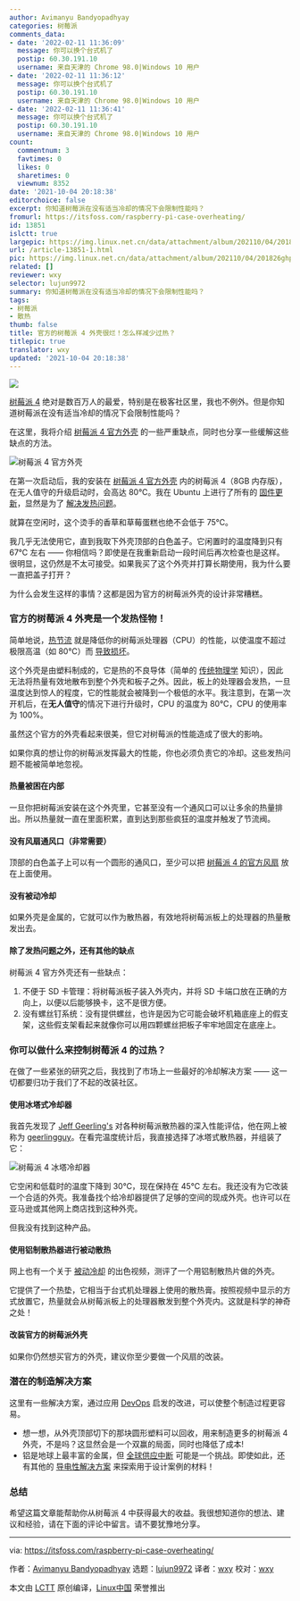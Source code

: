 ```yaml
---
author: Avimanyu Bandyopadhyay
categories: 树莓派
comments_data:
- date: '2022-02-11 11:36:09'
  message: 你可以换个台式机了
  postip: 60.30.191.10
  username: 来自天津的 Chrome 98.0|Windows 10 用户
- date: '2022-02-11 11:36:12'
  message: 你可以换个台式机了
  postip: 60.30.191.10
  username: 来自天津的 Chrome 98.0|Windows 10 用户
- date: '2022-02-11 11:36:41'
  message: 你可以换个台式机了
  postip: 60.30.191.10
  username: 来自天津的 Chrome 98.0|Windows 10 用户
count:
  commentnum: 3
  favtimes: 0
  likes: 0
  sharetimes: 0
  viewnum: 8352
date: '2021-10-04 20:18:38'
editorchoice: false
excerpt: 你知道树莓派在没有适当冷却的情况下会限制性能吗？
fromurl: https://itsfoss.com/raspberry-pi-case-overheating/
id: 13851
islctt: true
largepic: https://img.linux.net.cn/data/attachment/album/202110/04/201826ghpecyb43cxehi4y.jpg
url: /article-13851-1.html
pic: https://img.linux.net.cn/data/attachment/album/202110/04/201826ghpecyb43cxehi4y.jpg.thumb.jpg
related: []
reviewer: wxy
selector: lujun9972
summary: 你知道树莓派在没有适当冷却的情况下会限制性能吗？
tags:
- 树莓派
- 散热
thumb: false
title: 官方的树莓派 4 外壳很烂！怎么样减少过热？
titlepic: true
translator: wxy
updated: '2021-10-04 20:18:38'
---
```


![](https://img.linux.net.cn/data/attachment/album/202110/04/201826ghpecyb43cxehi4y.jpg)


[树莓派 4](https://itsfoss.com/raspberry-pi-4/) 绝对是数百万人的最爱，特别是在极客社区里，我也不例外。但是你知道树莓派在没有适当冷却的情况下会限制性能吗？


在这里，我将介绍 [树莓派 4 官方外壳](https://www.raspberrypi.org/products/raspberry-pi-4-case/) 的一些严重缺点，同时也分享一些缓解这些缺点的方法。


![树莓派 4 官方外壳](https://img.linux.net.cn/data/attachment/album/202110/04/201838f5q4qu4bjo9pu55o.jpg)


在第一次启动后，我的安装在 [树莓派 4 官方外壳](https://www.raspberrypi.org/products/raspberry-pi-4-case/) 内的树莓派 4（8GB 内存版），在无人值守的升级启动时，会高达 80℃。我在 Ubuntu 上进行了所有的 [固件更新](https://www.einfochips.com/blog/understanding-firmware-updates-the-whats-whys-and-hows/)，显然是为了 [解决发热问题](https://www.seeedstudio.com/blog/2019/11/29/raspberry-pi-4-firmware-update-pi-4-now-runs-cooler-than-ever/)。


就算在空闲时，这个烫手的香草和草莓蛋糕也绝不会低于 75℃。


我几乎无法使用它，直到我取下外壳顶部的白色盖子。它闲置时的温度降到只有 67℃ 左右 —— 你相信吗？即使是在我重新启动一段时间后再次检查也是这样。很明显，这仍然是不太可接受。如果我买了这个外壳并打算长期使用，我为什么要一直把盖子打开？


为什么会发生这样的事情？这都是因为官方的树莓派外壳的设计非常糟糕。


### 官方的树莓派 4 外壳是一个发热怪物！


简单地说，[热节流](https://www.pcmag.com/encyclopedia/term/thermal-throttling) 就是降低你的树莓派处理器（CPU）的性能，以使温度不超过极限高温（如 80℃）而 [导致损坏](https://www.pcgamer.com/cpu-temperature-overheat/)。


这个外壳是由塑料制成的，它是热的不良导体（简单的 [传统物理学](https://thermtest.com/stay-colder-for-longer-in-a-container-made-of-plastic-or-metal) 知识），因此无法将热量有效地散布到整个外壳和板子之外。因此，板上的处理器会发热，一旦温度达到惊人的程度，它的性能就会被降到一个极低的水平。我注意到，在第一次开机后，在**无人值守**的情况下进行升级时，CPU 的温度为 80℃，CPU 的使用率为 100%。


虽然这个官方的外壳看起来很美，但它对树莓派的性能造成了很大的影响。


如果你真的想让你的树莓派发挥最大的性能，你也必须负责它的冷却。这些发热问题不能被简单地忽视。


#### 热量被困在内部


一旦你把树莓派安装在这个外壳里，它甚至没有一个通风口可以让多余的热量排出。所以热量就一直在里面积累，直到达到那些疯狂的温度并触发了节流阀。


#### 没有风扇通风口（非常需要）


顶部的白色盖子上可以有一个圆形的通风口，至少可以把 [树莓派 4 的官方风扇](https://www.raspberrypi.org/products/raspberry-pi-4-case-fan/) 放在上面使用。


#### 没有被动冷却


如果外壳是金属的，它就可以作为散热器，有效地将树莓派板上的处理器的热量散发出去。


#### 除了发热问题之外，还有其他的缺点


树莓派 4 官方外壳还有一些缺点：


1. 不便于 SD 卡管理：将树莓派板子装入外壳内，并将 SD 卡端口放在正确的方向上，以便以后能够换卡，这不是很方便。
2. 没有螺丝钉系统：没有提供螺丝，也许是因为它可能会破坏机箱底座上的假支架，这些假支架看起来就像你可以用四颗螺丝把板子牢牢地固定在底座上。


### 你可以做什么来控制树莓派 4 的过热？


在做了一些紧张的研究之后，我找到了市场上一些最好的冷却解决方案 —— 这一切都要归功于我们了不起的改装社区。


#### 使用冰塔式冷却器


我首先发现了 [Jeff Geerling's](https://www.jeffgeerling.com/blog/2019/best-way-keep-your-cool-running-raspberry-pi-4) 对各种树莓派散热器的深入性能评估，他在网上被称为 [geerlingguy](https://www.jeffgeerling.com/about)。在看完温度统计后，我直接选择了冰塔式散热器，并组装了它：


![树莓派 4 冰塔冷却器](https://img.linux.net.cn/data/attachment/album/202110/04/201839y6xjqj7l1vc5qlre.jpg)


它空闲和低载时的温度下降到 30℃，现在保持在 45℃ 左右。我还没有为它改装一个合适的外壳。我准备找个给冷却器提供了足够的空间的现成外壳。也许可以在亚马逊或其他网上商店找到这种外壳。


但我没有找到这种产品。


#### 使用铝制散热器进行被动散热


网上也有一个关于 [被动冷却](https://buildabroad.org/2016/11/05/passive-cooling/) 的出色视频，测评了一个用铝制散热片做的外壳。


它提供了一个热垫，它相当于台式机处理器上使用的散热膏。按照视频中显示的方式放置它，热量就会从树莓派板上的处理器散发到整个外壳内。这就是科学的神奇之处！


#### 改装官方的树莓派外壳


如果你仍然想买官方的外壳，建议你至少要做一个风扇的改装。


### 潜在的制造解决方案


这里有一些解决方案，通过应用 [DevOps](https://linuxhandbook.com/what-is-devops/) 启发的改进，可以使整个制造过程更容易。


* 想一想，从外壳顶部切下的那块圆形塑料可以回收，用来制造更多的树莓派 4 外壳，不是吗？这显然会是一个双赢的局面，同时也降低了成本!
* 铝是地球上最丰富的金属，但 [全球供应中断](https://www.reuters.com/article/global-metals-idUSL1N2Q90GA) 可能是一个挑战。即使如此，还有其他的 [导电性解决方案](https://news.mit.edu/2018/engineers-turn-plastic-insulator-heat-conductor-0330) 来探索用于设计案例的材料！


### 总结


希望这篇文章能帮助你从树莓派 4 中获得最大的收益。我很想知道你的想法、建议和经验，请在下面的评论中留言。请不要犹豫地分享。




---


via: <https://itsfoss.com/raspberry-pi-case-overheating/>


作者：[Avimanyu Bandyopadhyay](https://itsfoss.com/author/avimanyu/) 选题：[lujun9972](https://github.com/lujun9972) 译者：[wxy](https://github.com/wxy) 校对：[wxy](https://github.com/wxy)


本文由 [LCTT](https://github.com/LCTT/TranslateProject) 原创编译，[Linux中国](https://linux.cn/) 荣誉推出